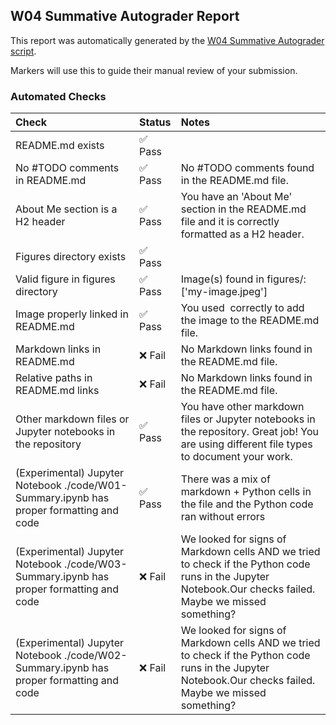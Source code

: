 ## W04 Summative Autograder Report

This report was automatically generated by the [W04 Summative Autograder script](../.github/scripts/w04-autograder.py).

Markers will use this to guide their manual review of your submission.

### Automated Checks

| Check                                                                                   | Status   | Notes                                                                                                                                                     |
|:----------------------------------------------------------------------------------------|:---------|:----------------------------------------------------------------------------------------------------------------------------------------------------------|
| README.md exists                                                                        | ✅ Pass   |                                                                                                                                                           |
| No #TODO comments in README.md                                                          | ✅ Pass   | No #TODO comments found in the README.md file.                                                                                                            |
| About Me section is a H2 header                                                         | ✅ Pass   | You have an 'About Me' section in the README.md file and it is correctly formatted as a H2 header.                                                        |
| Figures directory exists                                                                | ✅ Pass   |                                                                                                                                                           |
| Valid figure in figures directory                                                       | ✅ Pass   | Image(s) found in figures/: ['my-image.jpeg']                                                                                                             |
| Image properly linked in README.md                                                      | ✅ Pass   | You used ![]() correctly to add the image to the README.md file.                                                                                          |
| Markdown links in README.md                                                             | ❌ Fail   | No Markdown links found in the README.md file.                                                                                                            |
| Relative paths in README.md links                                                       | ❌ Fail   | No Markdown links found in the README.md file.                                                                                                            |
| Other markdown files or Jupyter notebooks in the repository                             | ✅ Pass   | You have other markdown files or Jupyter notebooks in the repository. Great job! You are using different file types to document your work.                |
| (Experimental) Jupyter Notebook ./code/W01-Summary.ipynb has proper formatting and code | ✅ Pass   | There was a mix of markdown + Python cells in the file and the Python code ran without errors                                                             |
| (Experimental) Jupyter Notebook ./code/W03-Summary.ipynb has proper formatting and code | ❌ Fail   | We looked for signs of Markdown cells AND we tried to check if the Python code runs in the Jupyter Notebook.Our checks failed. Maybe we missed something? |
| (Experimental) Jupyter Notebook ./code/W02-Summary.ipynb has proper formatting and code | ❌ Fail   | We looked for signs of Markdown cells AND we tried to check if the Python code runs in the Jupyter Notebook.Our checks failed. Maybe we missed something? |

